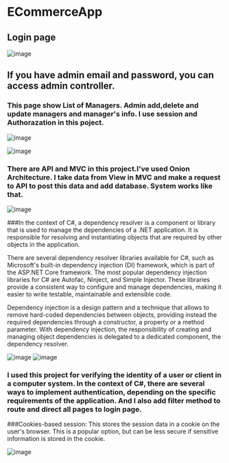 # ECommerceApp


## Login page

![image](https://user-images.githubusercontent.com/115589345/213008703-7c8b6b3e-c7a7-4569-8b48-5a2022b19e78.png)


## If you have admin email and password, you can access admin controller.

### This page show List of Managers. Admin add,delete and update managers and manager's info. I use session and Authorazation in this poject.

![image](https://user-images.githubusercontent.com/115589345/213009221-6104a6c1-25d6-4bb6-9c4b-94d9dac56d46.png)


![image](https://user-images.githubusercontent.com/115589345/213009487-07e7acbd-d991-4265-bee4-64cc7cc4c736.png)


### There are API and MVC in this project.I've used Onion Architecture. I take data from View in MVC and make a request to API to post this data and add database. System works like that. 

![image](https://user-images.githubusercontent.com/115589345/213010274-ee47a213-ea27-4961-87e1-f03585f128b2.png)


###In the context of C#, a dependency resolver is a component or library that is used to manage the dependencies of a .NET application. It is responsible for resolving and instantiating objects that are required by other objects in the application.

There are several dependency resolver libraries available for C#, such as Microsoft's built-in dependency injection (DI) framework, which is part of the ASP.NET Core framework. The most popular dependency injection libraries for C# are Autofac, Ninject, and Simple Injector. These libraries provide a consistent way to configure and manage dependencies, making it easier to write testable, maintainable and extensible code.

Dependency injection is a design pattern and a technique that allows to remove hard-coded dependencies between objects, providing instead the required dependencies through a constructor, a property or a method parameter. With dependency injection, the responsibility of creating and managing object dependencies is delegated to a dedicated component, the dependency resolver.

![image](https://user-images.githubusercontent.com/115589345/213014435-330d1d1d-24f7-4864-83f0-4bd595f20579.png)
![image](https://user-images.githubusercontent.com/115589345/213014634-a5395f4e-11b7-4de9-a31d-73f84c431a0d.png)



### I used this project for verifying the identity of a user or client in a computer system. In the context of C#, there are several ways to implement authentication, depending on the specific requirements of the application. And I also add filter method to route and direct all pages to login page.

###Cookies-based session: This stores the session data in a cookie on the user's browser. This is a popular option, but can be less secure if sensitive information is stored in the cookie.

![image](https://user-images.githubusercontent.com/115589345/213014831-309d7ad7-de70-48f0-a52d-0438efc0db36.png)


